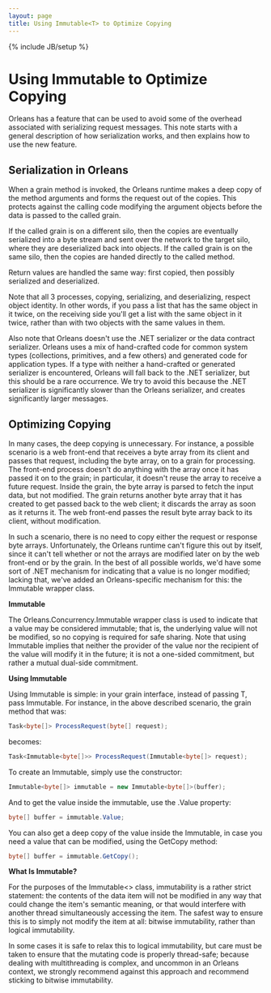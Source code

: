 ```yaml
---
layout: page
title: Using Immutable<T> to Optimize Copying
---
```

{% include JB/setup %}

# Using Immutable<T> to Optimize Copying
Orleans has a feature that can be used to avoid some of the overhead associated with serializing request messages. This note starts with a general description of how serialization works, and then explains how to use the new feature.

## Serialization in Orleans
When a grain method is invoked, the Orleans runtime makes a deep copy of the method arguments and forms the request out of the copies. This protects against the calling code modifying the argument objects before the data is passed to the called grain.

If the called grain is on a different silo, then the copies are eventually serialized into a byte stream and sent over the network to the target silo, where they are deserialized back into objects. If the called grain is on the same silo, then the copies are handed directly to the called method.

Return values are handled the same way: first copied, then possibly serialized and deserialized.

Note that all 3 processes, copying, serializing, and deserializing, respect object identity. In other words, if you pass a list that has the same object in it twice, on the receiving side you'll get a list with the same object in it twice, rather than with two objects with the same values in them.

Also note that Orleans doesn't use the .NET serializer or the data contract serializer. Orleans uses a mix of hand-crafted code for common system types (collections, primitives, and a few others) and generated code for application types. If a type with neither a hand-crafted or generated serializer is encountered, Orleans will fall back to the .NET serializer, but this should be a rare occurrence. We try to avoid this because the .NET serializer is significantly slower than the Orleans serializer, and creates significantly larger messages.

## Optimizing Copying
In many cases, the deep copying is unnecessary. For instance, a possible scenario is a web front-end that receives a byte array from its client and passes that request, including the byte array, on to a grain for processing. The front-end process doesn't do anything with the array once it has passed it on to the grain; in particular, it doesn't reuse the array to receive a future request. Inside the grain, the byte array is parsed to fetch the input data, but not modified. The grain returns another byte array that it has created to get passed back to the web client; it discards the array as soon as it returns it. The web front-end passes the result byte array back to its client, without modification.

 In such a scenario, there is no need to copy either the request or response byte arrays. Unfortunately, the Orleans runtime can't figure this out by itself, since it can't tell whether or not the arrays are modified later on by the web front-end or by the grain. In the best of all possible worlds, we'd have some sort of .NET mechanism for indicating that a value is no longer modified; lacking that, we've added an Orleans-specific mechanism for this: the Immutable<T> wrapper class.

**Immutable<T>**

The Orleans.Concurrency.Immutable<T> wrapper class is used to indicate that a value may be considered immutable; that is, the underlying value will not be modified, so no copying is required for safe sharing. Note that using Immutable<T> implies that neither the provider of the value nor the recipient of the value will modify it in the future; it is not a one-sided commitment, but rather a mutual dual-side commitment.

**Using Immutable<T>**

Using Immutable<T> is simple: in your grain interface, instead of passing T, pass Immutable<T>. For instance, in the above described scenario, the grain method that was:

``` csharp
Task<byte[]> ProcessRequest(byte[] request);
```

 becomes:

``` csharp
Task<Immutable<byte[]>> ProcessRequest(Immutable<byte[]> request);
```

To create an Immutable<T>, simply use the constructor:

``` csharp
Immutable<byte[]> immutable = new Immutable<byte[]>(buffer);
```

 And to get the value inside the immutable, use the .Value property:

``` csharp
byte[] buffer = immutable.Value;
```

 You can also get a deep copy of the value inside the Immutable, in case you need a value that can be modified, using the GetCopy method:

``` csharp
byte[] buffer = immutable.GetCopy();
```

**What Is Immutable?**

For the purposes of the Immutable<> class, immutability is a rather strict statement: the contents of the data item will not be modified in any way that could change the item's semantic meaning, or that would interfere with another thread simultaneously accessing the item. The safest way to ensure this is to simply not modify the item at all: bitwise immutability, rather than logical immutability. 

In some cases it is safe to relax this to logical immutability, but care must be taken to ensure that the mutating code is properly thread-safe; because dealing with multithreading is complex, and uncommon in an Orleans context, we strongly recommend against this approach and recommend sticking to bitwise immutability.